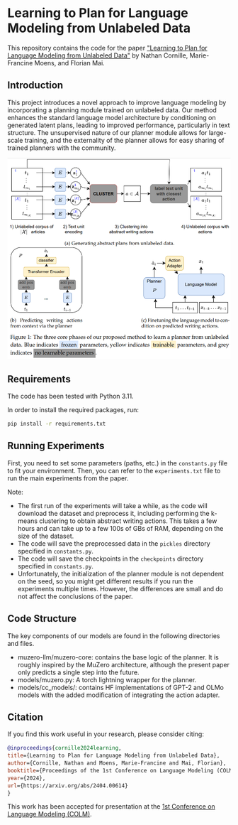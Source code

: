 # Learning to Plan for Language Modeling from Unlabeled Data

This repository contains the code for the paper ["Learning to Plan for Language Modeling from Unlabeled Data"](https://arxiv.org/abs/2404.00614) by Nathan Cornille, Marie-Francine Moens, and Florian Mai.

## Introduction

This project introduces a novel approach to improve language modeling by incorporating a planning module trained on unlabeled data. Our method enhances the standard language model architecture by conditioning on generated latent plans, leading to improved performance, particularly in text structure. The unsupervised nature of our planner module allows for large-scale training, and the externality of the planner allows for easy sharing of trained planners with the community.

![Overview of our approach](figures/overview.png)

## Requirements

The code has been tested with Python 3.11.

In order to install the required packages, run:
```bash
pip install -r requirements.txt
```

## Running Experiments

First, you need to set some parameters (paths, etc.) in the `constants.py` file to fit your environment.
Then, you can refer to the `experiments.txt` file to run the main experiments from the paper.

Note:
* The first run of the experiments will take a while, as the code will download the dataset and preprocess it, including performing the k-means clustering to obtain abstract writing actions. This takes a few hours and can take up to a few 100s of GBs of RAM, depending on the size of the dataset.
* The code will save the preprocessed data in the `pickles` directory specified in `constants.py`.
* The code will save the checkpoints in the `checkpoints` directory specified in `constants.py`.
* Unfortunately, the initialization of the planner module is not dependent on the seed, so you might get different results if you run the experiments multiple times. However, the differences are small and do not affect the conclusions of the paper.

## Code Structure
The key components of our models are found in the following directories and files.

* muzero-llm/muzero-core: contains the base logic of the planner. It is roughly inspired by the MuZero architecture, although the present paper only predicts a single step into the future.
* models/muzero.py: A torch lightning wrapper for the planner.
* models/cc_models/: contains HF implementations of GPT-2 and OLMo models with the added modification of integrating the action adapter.

## Citation

If you find this work useful in your research, please consider citing:

```bibtex
@inproceedings{cornille2024learning,
title={Learning to Plan for Language Modeling from Unlabeled Data},
author={Cornille, Nathan and Moens, Marie-Francine and Mai, Florian},
booktitle={Proceedings of the 1st Conference on Language Modeling (COLM)},
year={2024},
url={https://arxiv.org/abs/2404.00614}
}
```

This work has been accepted for presentation at the [1st Conference on Language Modeling (COLM)](https://colmweb.org/).